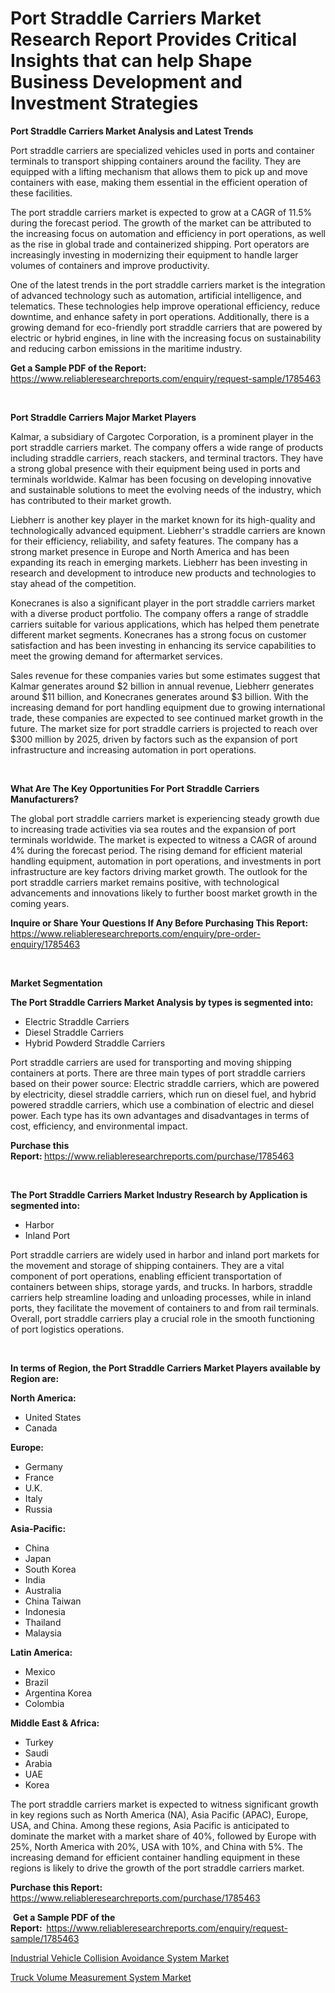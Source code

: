 <p><h1>Port Straddle Carriers Market Research Report Provides Critical Insights that can help Shape Business Development and Investment Strategies</h1></p><p><strong>Port Straddle Carriers Market Analysis and Latest Trends</strong></p>
<p><p>Port straddle carriers are specialized vehicles used in ports and container terminals to transport shipping containers around the facility. They are equipped with a lifting mechanism that allows them to pick up and move containers with ease, making them essential in the efficient operation of these facilities.</p><p>The port straddle carriers market is expected to grow at a CAGR of 11.5% during the forecast period. The growth of the market can be attributed to the increasing focus on automation and efficiency in port operations, as well as the rise in global trade and containerized shipping. Port operators are increasingly investing in modernizing their equipment to handle larger volumes of containers and improve productivity.</p><p>One of the latest trends in the port straddle carriers market is the integration of advanced technology such as automation, artificial intelligence, and telematics. These technologies help improve operational efficiency, reduce downtime, and enhance safety in port operations. Additionally, there is a growing demand for eco-friendly port straddle carriers that are powered by electric or hybrid engines, in line with the increasing focus on sustainability and reducing carbon emissions in the maritime industry.</p></p>
<p><strong>Get a Sample PDF of the Report:&nbsp;</strong> <a href="https://www.reliableresearchreports.com/enquiry/request-sample/1785463">https://www.reliableresearchreports.com/enquiry/request-sample/1785463</a></p>
<p>&nbsp;</p>
<p><strong>Port Straddle Carriers Major Market Players</strong></p>
<p><p>Kalmar, a subsidiary of Cargotec Corporation, is a prominent player in the port straddle carriers market. The company offers a wide range of products including straddle carriers, reach stackers, and terminal tractors. They have a strong global presence with their equipment being used in ports and terminals worldwide. Kalmar has been focusing on developing innovative and sustainable solutions to meet the evolving needs of the industry, which has contributed to their market growth.</p><p>Liebherr is another key player in the market known for its high-quality and technologically advanced equipment. Liebherr's straddle carriers are known for their efficiency, reliability, and safety features. The company has a strong market presence in Europe and North America and has been expanding its reach in emerging markets. Liebherr has been investing in research and development to introduce new products and technologies to stay ahead of the competition.</p><p>Konecranes is also a significant player in the port straddle carriers market with a diverse product portfolio. The company offers a range of straddle carriers suitable for various applications, which has helped them penetrate different market segments. Konecranes has a strong focus on customer satisfaction and has been investing in enhancing its service capabilities to meet the growing demand for aftermarket services.</p><p>Sales revenue for these companies varies but some estimates suggest that Kalmar generates around $2 billion in annual revenue, Liebherr generates around $11 billion, and Konecranes generates around $3 billion. With the increasing demand for port handling equipment due to growing international trade, these companies are expected to see continued market growth in the future. The market size for port straddle carriers is projected to reach over $300 million by 2025, driven by factors such as the expansion of port infrastructure and increasing automation in port operations.</p></p>
<p>&nbsp;</p>
<p><strong>What Are The Key Opportunities For Port Straddle Carriers Manufacturers?</strong></p>
<p><p>The global port straddle carriers market is experiencing steady growth due to increasing trade activities via sea routes and the expansion of port terminals worldwide. The market is expected to witness a CAGR of around 4% during the forecast period. The rising demand for efficient material handling equipment, automation in port operations, and investments in port infrastructure are key factors driving market growth. The outlook for the port straddle carriers market remains positive, with technological advancements and innovations likely to further boost market growth in the coming years.</p></p>
<p><strong>Inquire or Share Your Questions If Any Before Purchasing This Report:</strong> <a href="https://www.reliableresearchreports.com/enquiry/pre-order-enquiry/1785463">https://www.reliableresearchreports.com/enquiry/pre-order-enquiry/1785463</a></p>
<p>&nbsp;</p>
<p><strong>Market Segmentation</strong></p>
<p><strong>The Port Straddle Carriers Market Analysis by types is segmented into:</strong></p>
<p><ul><li>Electric Straddle Carriers</li><li>Diesel Straddle Carriers</li><li>Hybrid Powderd Straddle Carriers</li></ul></p>
<p><p>Port straddle carriers are used for transporting and moving shipping containers at ports. There are three main types of port straddle carriers based on their power source: Electric straddle carriers, which are powered by electricity, diesel straddle carriers, which run on diesel fuel, and hybrid powered straddle carriers, which use a combination of electric and diesel power. Each type has its own advantages and disadvantages in terms of cost, efficiency, and environmental impact.</p></p>
<p><strong>Purchase this Report:&nbsp;</strong><a href="https://www.reliableresearchreports.com/purchase/1785463">https://www.reliableresearchreports.com/purchase/1785463</a></p>
<p>&nbsp;</p>
<p><strong>The Port Straddle Carriers Market Industry Research by Application is segmented into:</strong></p>
<p><ul><li>Harbor</li><li>Inland Port</li></ul></p>
<p><p>Port straddle carriers are widely used in harbor and inland port markets for the movement and storage of shipping containers. They are a vital component of port operations, enabling efficient transportation of containers between ships, storage yards, and trucks. In harbors, straddle carriers help streamline loading and unloading processes, while in inland ports, they facilitate the movement of containers to and from rail terminals. Overall, port straddle carriers play a crucial role in the smooth functioning of port logistics operations.</p></p>
<p>&nbsp;</p>
<p><strong>In terms of Region, the Port Straddle Carriers Market Players available by Region are:</strong></p>
<p>
    <p> <strong> North America: </strong>
        <ul>
            <li>United States</li>
            <li>Canada</li>
        </ul>
        </p> 
    <p> <strong> Europe: </strong>
        <ul>
            <li>Germany</li>
            <li>France</li>
            <li>U.K.</li>
            <li>Italy</li>
            <li>Russia</li>
        </ul>
        </p> 
    <p> <strong> Asia-Pacific: </strong>
        <ul>
            <li>China</li>
            <li>Japan</li>
            <li>South Korea</li>
            <li>India</li>
            <li>Australia</li>
            <li>China Taiwan</li>
            <li>Indonesia</li>
            <li>Thailand</li>
            <li>Malaysia</li>
        </ul>
        </p> 
    <p> <strong> Latin America: </strong>
        <ul>
            <li>Mexico</li>
            <li>Brazil</li>
            <li>Argentina Korea</li>
            <li>Colombia</li>
        </ul>
        </p> 
    <p> <strong> Middle East & Africa: </strong>
        <ul>
            <li>Turkey</li>
            <li>Saudi</li>
            <li>Arabia</li>
            <li>UAE</li>
            <li>Korea</li>
        </ul>
    </p>
    </p>
<p><p>The port straddle carriers market is expected to witness significant growth in key regions such as North America (NA), Asia Pacific (APAC), Europe, USA, and China. Among these regions, Asia Pacific is anticipated to dominate the market with a market share of 40%, followed by Europe with 25%, North America with 20%, USA with 10%, and China with 5%. The increasing demand for efficient container handling equipment in these regions is likely to drive the growth of the port straddle carriers market.</p></p>
<p><strong>Purchase this Report: </strong><a href="https://www.reliableresearchreports.com/purchase/1785463">https://www.reliableresearchreports.com/purchase/1785463</a></p>
<p>&nbsp;<strong>Get a Sample PDF of the Report:&nbsp;&nbsp;</strong><a href="https://www.reliableresearchreports.com/enquiry/request-sample/1785463">https://www.reliableresearchreports.com/enquiry/request-sample/1785463</a></p>
<p><strong></strong></p>
<p><p><a href="https://github.com/jaidynmorantestelletmjzya/Market-Research-Report-List-1/blob/main/industrial-vehicle-collision-avoidance-system-market.md">Industrial Vehicle Collision Avoidance System Market</a></p><p><a href="https://github.com/ruddyyedelwadw/Market-Research-Report-List-1/blob/main/truck-volume-measurement-system-market.md">Truck Volume Measurement System Market</a></p></p>